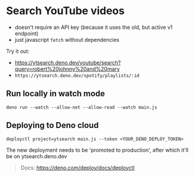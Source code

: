 # Search YouTube videos 

- doesn't require an API key (because it uses the old, but active v1 endpoint)
- just javascript `fetch` without dependencies

Try it out: 

- https://ytsearch.deno.dev/youtube/search?query=robert%20johnny%20and%20mary
- `https://ytsearch.deno.dev/spotify/playlists/:id`

## Run locally in watch mode

```
deno run --watch --allow-net --allow-read --watch main.js
```

## Deploying to Deno cloud

```
deployctl project=ytsearch main.js --token <YOUR_DENO_DEPLOY_TOKEN>
```

The new deployment needs to be 'promoted to production', after which it'll be on ytsearch.deno.dev

> Docs: https://deno.com/deploy/docs/deployctl
